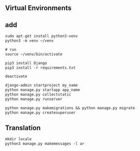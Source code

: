 ## Virtual Environments

## add
```txt
sudo apt-get install python3-venv
python3 -m venv ~/venv

# run 
source ~/venv/bin/activate

pip3 install Django
pip3 install -r requirements.txt

deactivate
```


```txt
django-admin startproject my_name
python manage.py startapp app_name
python manage.py collectstatic
python manage.py runserver

python manage.py makemigrations && python manage.py migrate
python manage.py createsuperuser
```


## Translation
```txt
mkdir locale
python3 manage.py makemessages -l ar
```
